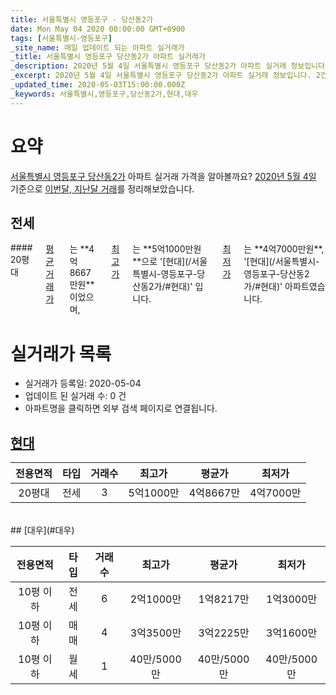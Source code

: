 ```yaml
---
title: 서울특별시 영등포구 - 당산동2가
date: Mon May 04 2020 00:00:00 GMT+0900
tags: [서울특별시-영등포구]
_site_name: 매일 업데이트 되는 아파트 실거래가
_title: 서울특별시 영등포구 당산동2가 아파트 실거래가
_description: 2020년 5월 4일 서울특별시 영등포구 당산동2가 아파트 실거래 정보입니다. 2건 아파트 정보가 있습니다.
_excerpt: 2020년 5월 4일 서울특별시 영등포구 당산동2가 아파트 실거래 정보입니다. 2건 아파트 정보가 있습니다.
_updated_time: 2020-05-03T15:00:00.000Z
_keywords: 서울특별시,영등포구,당산동2가,현대,대우
---
```





# 요약
<ins>서울특별시 영등포구 당산동2가</ins> 아파트 실거래 가격을 알아볼까요? <ins>2020년 5월 4일</ins> 기준으로 <ins>이번달, 지난달 거래</ins>를 정리해보았습니다.

## 전세
<div class="container">
<div class="twelve columns" markdown="1">
#### 20평대
<ins>평균 거래가</ins>는 **4억8667만원**이었으며, <ins>최고가</ins>는 **5억1000만원**으로 '[현대](/서울특별시-영등포구-당산동2가/#현대)' 입니다. <ins>최저가</ins>는 **4억7000만원**, '[현대](/서울특별시-영등포구-당산동2가/#현대)' 아파트였습니다.
</div>
</div>



# 실거래가 목록
- 실거래가 등록일: 2020-05-04
- 업데이트 된 실거래 수: 0 건
- 아파트명을 클릭하면 외부 검색 페이지로 연결됩니다.

## [현대](#현대)

|전용면적|타입|거래수|최고가|평균가|최저가|
|:---:|:---:|:---:|:---:|:---:|:---:|
|20평대|<span class="deal-type-2">전세</span>|3|5억1000만|4억8667만|4억7000만|

<br/>
## [대우](#대우)

|전용면적|타입|거래수|최고가|평균가|최저가|
|:---:|:---:|:---:|:---:|:---:|:---:|
|10평 이하|<span class="deal-type-2">전세</span>|6|2억1000만|1억8217만|1억3000만|
|10평 이하|<span class="deal-type-1">매매</span>|4|3억3500만|3억2225만|3억1600만|
|10평 이하|<span class="deal-type-3">월세</span>|1|40만/5000만|40만/5000만|40만/5000만|

<br/>



